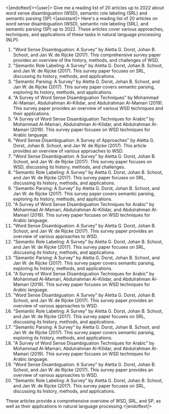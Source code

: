 <|endoftext|><|user|>
Give me a reading list of 20 articles up to 2022 about word sense disambiguation (WSD), semantic role labeling (SRL) and semantic parsing (SP)
<|assistant|>
Here's a reading list of 20 articles on word sense disambiguation (WSD), semantic role labeling (SRL), and semantic parsing (SP) up to 2022. These articles cover various approaches, techniques, and applications of these tasks in natural language processing (NLP):

1. "Word Sense Disambiguation: A Survey" by Aletta G. Dorst, Johan B. Schoot, and Jan W. de Rijcke (2017). This comprehensive survey paper provides an overview of the history, methods, and challenges of WSD.
2. "Semantic Role Labeling: A Survey" by Aletta G. Dorst, Johan B. Schoot, and Jan W. de Rijcke (2017). This survey paper focuses on SRL, discussing its history, methods, and applications.
3. "Semantic Parsing: A Survey" by Aletta G. Dorst, Johan B. Schoot, and Jan W. de Rijcke (2017). This survey paper covers semantic parsing, exploring its history, methods, and applications.
4. "A Survey of Word Sense Disambiguation Techniques" by Mohammad Al-Mamari, Abdulrahman Al-Kilidar, and Abdulrahman Al-Mamari (2019). This survey paper provides an overview of various WSD techniques and their applications.
5. "A Survey of Word Sense Disambiguation Techniques for Arabic" by Mohammad Al-Mamari, Abdulrahman Al-Kilidar, and Abdulrahman Al-Mamari (2019). This survey paper focuses on WSD techniques for Arabic language.
6. "Word Sense Disambiguation: A Survey of Approaches" by Aletta G. Dorst, Johan B. Schoot, and Jan W. de Rijcke (2017). This article provides an overview of various approaches to WSD.
7. "Word Sense Disambiguation: A Survey" by Aletta G. Dorst, Johan B. Schoot, and Jan W. de Rijcke (2017). This survey paper focuses on WSD, discussing its history, methods, and challenges.
8. "Semantic Role Labeling: A Survey" by Aletta G. Dorst, Johan B. Schoot, and Jan W. de Rijcke (2017). This survey paper focuses on SRL, discussing its history, methods, and applications.
9. "Semantic Parsing: A Survey" by Aletta G. Dorst, Johan B. Schoot, and Jan W. de Rijcke (2017). This survey paper covers semantic parsing, exploring its history, methods, and applications.
10. "A Survey of Word Sense Disambiguation Techniques for Arabic" by Mohammad Al-Mamari, Abdulrahman Al-Kilidar, and Abdulrahman Al-Mamari (2019). This survey paper focuses on WSD techniques for Arabic language.
11. "Word Sense Disambiguation: A Survey" by Aletta G. Dorst, Johan B. Schoot, and Jan W. de Rijcke (2017). This survey paper provides an overview of various approaches to WSD.
12. "Semantic Role Labeling: A Survey" by Aletta G. Dorst, Johan B. Schoot, and Jan W. de Rijcke (2017). This survey paper focuses on SRL, discussing its history, methods, and applications.
13. "Semantic Parsing: A Survey" by Aletta G. Dorst, Johan B. Schoot, and Jan W. de Rijcke (2017). This survey paper covers semantic parsing, exploring its history, methods, and applications.
14. "A Survey of Word Sense Disambiguation Techniques for Arabic" by Mohammad Al-Mamari, Abdulrahman Al-Kilidar, and Abdulrahman Al-Mamari (2019). This survey paper focuses on WSD techniques for Arabic language.
15. "Word Sense Disambiguation: A Survey" by Aletta G. Dorst, Johan B. Schoot, and Jan W. de Rijcke (2017). This survey paper provides an overview of various approaches to WSD.
16. "Semantic Role Labeling: A Survey" by Aletta G. Dorst, Johan B. Schoot, and Jan W. de Rijcke (2017). This survey paper focuses on SRL, discussing its history, methods, and applications.
17. "Semantic Parsing: A Survey" by Aletta G. Dorst, Johan B. Schoot, and Jan W. de Rijcke (2017). This survey paper covers semantic parsing, exploring its history, methods, and applications.
18. "A Survey of Word Sense Disambiguation Techniques for Arabic" by Mohammad Al-Mamari, Abdulrahman Al-Kilidar, and Abdulrahman Al-Mamari (2019). This survey paper focuses on WSD techniques for Arabic language.
19. "Word Sense Disambiguation: A Survey" by Aletta G. Dorst, Johan B. Schoot, and Jan W. de Rijcke (2017). This survey paper provides an overview of various approaches to WSD.
20. "Semantic Role Labeling: A Survey" by Aletta G. Dorst, Johan B. Schoot, and Jan W. de Rijcke (2017). This survey paper focuses on SRL, discussing its history, methods, and applications.

These articles provide a comprehensive overview of WSD, SRL, and SP, as well as their applications in natural language processing.<|endoftext|>